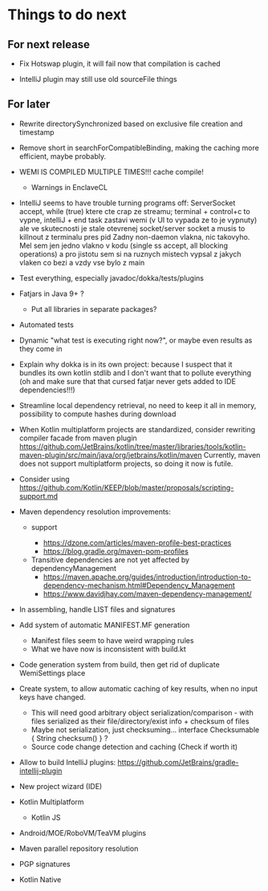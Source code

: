 # Things to do next

## For next release
- Fix Hotswap plugin, it will fail now that compilation is cached

- IntelliJ plugin may still use old sourceFile things

## For later
- Rewrite directorySynchronized based on exclusive file creation and timestamp

- Remove short in searchForCompatibleBinding, making the caching more efficient, maybe probably.

- WEMI IS COMPILED MULTIPLE TIMES!!! cache compile!
	- Warnings in EnclaveCL

- IntelliJ seems to have trouble turning programs off:
	ServerSocket accept, while (true) ktere cte crap ze streamu; terminal + control+c to vypne, intelliJ + end task zastavi wemi (v UI to vypada ze to je vypnuty) ale ve skutecnosti je stale otevrenej socket/server socket a musis to killnout z terminalu pres pid
    Zadny non-daemon vlakna, nic takovyho. Mel sem jen jedno vlakno v kodu (single ss accept, all blocking operations) a pro jistotu sem si na ruznych mistech vypsal z jakych vlaken co bezi a vzdy vse bylo z main

- Test everything, especially javadoc/dokka/tests/plugins

- Fatjars in Java 9+ ?
	- Put all libraries in separate packages?

- Automated tests

- Dynamic "what test is executing right now?", or maybe even results as they come in

- Explain why dokka is in its own project: because I suspect that it bundles its own kotlin stdlib and I don't want that to pollute everything (oh and make sure that that cursed fatjar never gets added to IDE dependencies!!!)

- Streamline local dependency retrieval, no need to keep it all in memory, possibility to compute hashes during download

- When Kotlin multiplatform projects are standardized, consider rewriting compiler facade from maven plugin
https://github.com/JetBrains/kotlin/tree/master/libraries/tools/kotlin-maven-plugin/src/main/java/org/jetbrains/kotlin/maven
Currently, maven does not support multiplatform projects, so doing it now is futile.

- Consider using https://github.com/Kotlin/KEEP/blob/master/proposals/scripting-support.md

- Maven dependency resolution improvements:
	- <profiles> support
		- https://dzone.com/articles/maven-profile-best-practices
		- https://blog.gradle.org/maven-pom-profiles
	- Transitive dependencies are not yet affected by dependencyManagement
		- https://maven.apache.org/guides/introduction/introduction-to-dependency-mechanism.html#Dependency_Management
		- https://www.davidjhay.com/maven-dependency-management/

- In assembling, handle LIST files and signatures
- Add system of automatic MANIFEST.MF generation
	- Manifest files seem to have weird wrapping rules
	- What we have now is inconsistent with build.kt

- Code generation system from build, then get rid of duplicate WemiSettings place

- Create system, to allow automatic caching of key results, when no input keys have changed.
	- This will need good arbitrary object serialization/comparison - with files serialized as their file/directory/exist info + checksum of files
	- Maybe not serialization, just checksuming... interface Checksumable { String checksum() } ?
	- Source code change detection and caching (Check if worth it)

- Allow to build IntelliJ plugins: https://github.com/JetBrains/gradle-intellij-plugin

- New project wizard (IDE)

- Kotlin Multiplatform
	- Kotlin JS

- Android/MOE/RoboVM/TeaVM plugins

- Maven parallel repository resolution

- PGP signatures

- Kotlin Native
